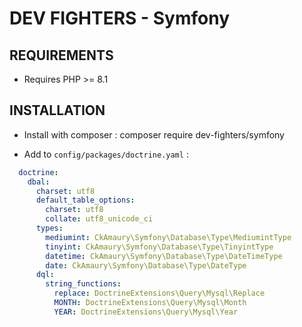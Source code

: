 # DEV FIGHTERS - Symfony

REQUIREMENTS
------------
* Requires PHP >= 8.1

INSTALLATION
------------
* Install with composer : composer require dev-fighters/symfony

* Add to ``config/packages/doctrine.yaml`` :

```yaml
  doctrine:
    dbal:
      charset: utf8
      default_table_options:
        charset: utf8
        collate: utf8_unicode_ci
      types:
        mediumint: CkAmaury\Symfony\Database\Type\MediumintType
        tinyint: CkAmaury\Symfony\Database\Type\TinyintType
        datetime: CkAmaury\Symfony\Database\Type\DateTimeType
        date: CkAmaury\Symfony\Database\Type\DateType
      dql:
        string_functions:
          replace: DoctrineExtensions\Query\Mysql\Replace
          MONTH: DoctrineExtensions\Query\Mysql\Month
          YEAR: DoctrineExtensions\Query\Mysql\Year
```
